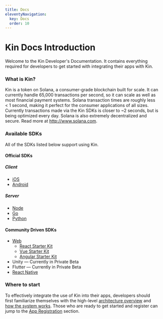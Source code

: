 ```yaml
---
title: Docs
eleventyNavigation:
  key: Docs
  order: 10
---
```


# Kin Docs Introduction

Welcome to the Kin Developer's Documentation. It contains everything required for developers to get started with integrating their apps with Kin.

### What is Kin?

Kin is a token on Solana, a consumer-grade blockchain built for scale. It can currently handle 65,000 transactions per second, so it can scale as well as most financial payment systems. Solana transaction times are roughly less < 1 second, making it perfect for the consumer applications of all sizes. Currently transactions made via the Kin SDKs is closer to ~2 seconds, but is being optimized every day. Solana is also extremely decentralized and secure. Read more at http://www.solana.com.

### Available SDKs

All of the SDKs listed below support using Kin.

#### Official SDKs

##### Client

- <a href="https://github.com/kinecosystem/kin-ios" target="_blank">iOS</a>
- <a href="https://github.com/kinecosystem/kin-android" target="_blank">Android</a>

##### Server

- <a href="https://github.com/kinecosystem/kin-node" target="_blank">Node</a>
- <a href="https://github.com/kinecosystem/kin-go" target="_blank">Go</a>
- <a href="https://github.com/kinecosystem/kin-python" target="_blank">Python</a>

#### Community Driven SDKs

- [Web](/sdks/web/)
  - <a href="https://github.com/kin-sdk/kin-sdk-demo-react" target="_blank">React Starter Kit</a>
  - <a href="https://github.com/kin-sdk/kin-sdk-demo-vue" target="_blank">Vue Starter Kit</a>
  - <a href="https://github.com/kin-sdk/kin-sdk-demo-angular" target="_blank">Angular Starter Kit</a>
- Unity — Currently in Private Beta
- Flutter — Currently in Private Beta
- [React Native](/sdks/react-native/)

### Where to start

To effectively integrate the use of Kin into their apps, developers should first familiarize themselves with the high-level [architecture overview](/docs/architecture-overview/) and [how the system works](/docs/how-it-works/). Those who are ready to get started and register can jump to the [App Registration](/docs/app-registration/) section.
